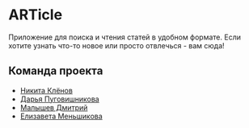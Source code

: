 # ARTicle

Приложение для поиска и чтения статей в удобном формате. Если хотите узнать что-то новое или просто отвлечься - вам сюда!

## Команда проекта

- [Никита Клёнов](https://github.com/klenovn)
- [Дарья Пуговишникова]()
- [Малышев Дмитрий]()
- [Елизавета Меньшикова]()
